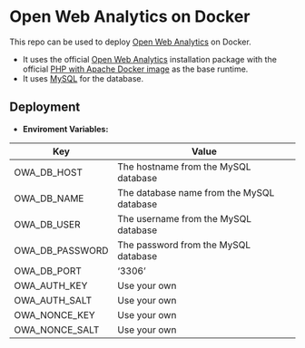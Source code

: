# Open Web Analytics on Docker

This repo can be used to deploy [Open Web Analytics](http://www.openwebanalytics.com/) on Docker.

- It uses the official [Open Web Analytics](https://github.com/Open-Web-Analytics/Open-Web-Analytics) installation package with the official [PHP with Apache Docker image](https://hub.docker.com/_/php) as the base runtime.
- It uses [MySQL](https://hub.docker.com/_/mysql) for the database.

## Deployment
* **Enviroment Variables:**

| Key | Value |
| --- | --- |
| OWA_DB_HOST | The hostname from the MySQL database |
| OWA_DB_NAME | The database name from the MySQL database |
| OWA_DB_USER | The username from the MySQL database |
| OWA_DB_PASSWORD | The password from the MySQL database |
| OWA_DB_PORT | ‘3306’ |
| OWA_AUTH_KEY | Use your own |
| OWA_AUTH_SALT | Use your own |
| OWA_NONCE_KEY | Use your own |
| OWA_NONCE_SALT | Use your own |
